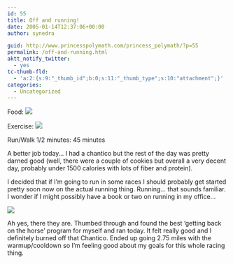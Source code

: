 ```yaml
---
id: 55
title: Off and running!
date: 2005-01-14T12:37:06+00:00
author: synedra

guid: http://www.princesspolymath.com/princess_polymath/?p=55
permalink: /off-and-running.html
aktt_notify_twitter:
  - yes
tc-thumb-fld:
  - 'a:2:{s:9:"_thumb_id";b:0;s:11:"_thumb_type";s:10:"attachment";}'
categories:
  - Uncategorized
---
```

Food: ![](http://fitness.domestigirl.com/images/stars_3_40.gif)
  
Exercise: ![](http://fitness.domestigirl.com/images/stars_3_50.gif)
  
Run/Walk 1/2 minutes: 45 minutes
  
A better job today&#8230; I had a chantico but the rest of the day was pretty darned good (well, there were a couple of cookies but overall a very decent day, probably under 1500 calories with lots of fiber and protein).
  
I decided that if I&#8217;m going to run in some races I should probably get started pretty soon now on the actual running thing. Running&#8230; that sounds familiar. I wonder if I might possibly have a book or two on running in my office&#8230;
  
![](http://fitness.domestigirl.com/images/runbooks.jpg)
  
Ah yes, there they are. Thumbed through and found the best &#8216;getting back on the horse&#8217; program for myself and ran today. It felt really good and I definitely burned off that Chantico. Ended up going 2.75 miles with the warmup/cooldown so I&#8217;m feeling good about my goals for this whole racing thing.
